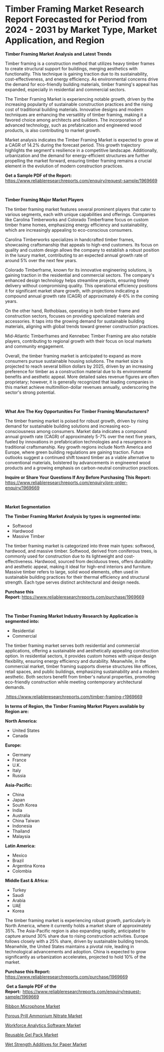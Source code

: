 <p><h1>Timber Framing Market Research Report Forecasted for Period from 2024 -  2031 by Market Type, Market Application, and Region</h1></p><p><strong>Timber Framing Market Analysis and Latest Trends</strong></p>
<p><p>Timber framing is a construction method that utilizes heavy timber frames to create structural support for buildings, merging aesthetics with functionality. This technique is gaining traction due to its sustainability, cost-effectiveness, and energy efficiency. As environmental concerns drive the demand for eco-friendly building materials, timber framing's appeal has expanded, especially in residential and commercial sectors.</p><p>The Timber Framing Market is experiencing notable growth, driven by the increasing popularity of sustainable construction practices and the rising cost of traditional building materials. Innovative designs and modern techniques are enhancing the versatility of timber framing, making it a favored choice among architects and builders. The incorporation of advanced technology, such as prefabrication and engineered wood products, is also contributing to market growth.</p><p>Market analysis indicates the Timber Framing Market is expected to grow at a CAGR of 14.2% during the forecast period. This growth trajectory highlights the segment's resilience in a competitive landscape. Additionally, urbanization and the demand for energy-efficient structures are further propelling the market forward, ensuring timber framing remains a crucial element in the evolution of modern construction practices.</p></p>
<p><strong>Get a Sample PDF of the Report:&nbsp;</strong> <a href="https://www.reliableresearchreports.com/enquiry/request-sample/1969669?utm_campaign=36&utm_medium=2&utm_source=Github&utm_content=ia&utm_term=14112024&utm_id=timber-framing">https://www.reliableresearchreports.com/enquiry/request-sample/1969669</a></p>
<p>&nbsp;</p>
<p><strong>Timber Framing Major Market Players</strong></p>
<p><p>The timber framing market features several prominent players that cater to various segments, each with unique capabilities and offerings. Companies like Carolina Timberworks and Colorado Timberframe focus on custom timber frame homes, emphasizing energy efficiency and sustainability, which are increasingly appealing to eco-conscious consumers.</p><p>Carolina Timberworks specializes in handcrafted timber frames, showcasing craftsmanship that appeals to high-end customers. Its focus on quality and custom design allows the company to establish a robust position in the luxury market, contributing to an expected annual growth rate of around 5% over the next few years.</p><p>Colorado Timberframe, known for its innovative engineering solutions, is gaining traction in the residential and commercial sectors. The company's enhanced design technology helps streamline projects, ensuring timely delivery without compromising quality. This operational efficiency positions it for significant market share growth, with projections indicating a compound annual growth rate (CAGR) of approximately 4-6% in the coming years.</p><p>On the other hand, Rothoblaas, operating in both timber frame and construction sectors, focuses on providing specialized materials and accessories. It taps into the growing demand for sustainable building materials, aligning with global trends toward greener construction practices.</p><p>Mid-Atlantic Timberframes and Kennebec Timber Framing are also notable players, contributing to regional growth with their focus on local markets and community engagement. </p><p>Overall, the timber framing market is anticipated to expand as more consumers pursue sustainable housing solutions. The market size is projected to reach several billion dollars by 2025, driven by an increasing preference for timber as a construction material due to its environmental benefits and aesthetic appeal. More detailed sales revenue figures are often proprietary; however, it is generally recognized that leading companies in this market achieve multimillion-dollar revenues annually, underscoring the sector's strong potential.</p></p>
<p>&nbsp;</p>
<p><strong>What Are The Key Opportunities For Timber Framing Manufacturers?</strong></p>
<p><p>The timber framing market is poised for robust growth, driven by rising demand for sustainable building solutions and increasing eco-consciousness among consumers. Market data indicates a compound annual growth rate (CAGR) of approximately 5-7% over the next five years, fueled by innovations in prefabrication technologies and a resurgence in traditional craftsmanship. Key growth regions include North America and Europe, where green building regulations are gaining traction. Future outlooks suggest a continued shift toward timber as a viable alternative to conventional materials, bolstered by advancements in engineered wood products and a growing emphasis on carbon-neutral construction practices.</p></p>
<p><strong>Inquire or Share Your Questions If Any Before Purchasing This Report:</strong> <a href="https://www.reliableresearchreports.com/enquiry/pre-order-enquiry/1969669?utm_campaign=36&utm_medium=2&utm_source=Github&utm_content=ia&utm_term=14112024&utm_id=timber-framing">https://www.reliableresearchreports.com/enquiry/pre-order-enquiry/1969669</a></p>
<p>&nbsp;</p>
<p><strong>Market Segmentation</strong></p>
<p><strong>The Timber Framing Market Analysis by types is segmented into:</strong></p>
<p><ul><li>Softwood</li><li>Hardwood</li><li>Massive Timber</li></ul></p>
<p><p>The timber framing market is categorized into three main types: softwood, hardwood, and massive timber. Softwood, derived from coniferous trees, is commonly used for construction due to its lightweight and cost-effectiveness. Hardwood, sourced from deciduous trees, offers durability and aesthetic appeal, making it ideal for high-end interiors and furniture. Massive timber refers to large, solid wood elements, often used in sustainable building practices for their thermal efficiency and structural strength. Each type serves distinct architectural and design needs.</p></p>
<p><strong>Purchase this Report:&nbsp;</strong><a href="https://www.reliableresearchreports.com/purchase/1969669?utm_campaign=36&utm_medium=2&utm_source=Github&utm_content=ia&utm_term=14112024&utm_id=timber-framing">https://www.reliableresearchreports.com/purchase/1969669</a></p>
<p>&nbsp;</p>
<p><strong>The Timber Framing Market Industry Research by Application is segmented into:</strong></p>
<p><ul><li>Residential</li><li>Commercial</li></ul></p>
<p><p>The timber framing market serves both residential and commercial applications, offering a sustainable and aesthetically appealing construction option. In residential sectors, it provides custom homes with unique design flexibility, ensuring energy efficiency and durability. Meanwhile, in the commercial market, timber framing supports diverse structures like offices, retail spaces, and public buildings, emphasizing sustainability and a modern aesthetic. Both sectors benefit from timber's natural properties, promoting eco-friendly construction while meeting contemporary architectural demands.</p></p>
<p><a href="https://www.reliableresearchreports.com/timber-framing-r1969669?utm_campaign=36&utm_medium=2&utm_source=Github&utm_content=ia&utm_term=14112024&utm_id=timber-framing">&nbsp;https://www.reliableresearchreports.com/timber-framing-r1969669</a></p>
<p><strong>In terms of Region, the Timber Framing Market Players available by Region are:</strong></p>
<p>
    <p> <strong> North America: </strong>
        <ul>
            <li>United States</li>
            <li>Canada</li>
        </ul>
        </p> 
    <p> <strong> Europe: </strong>
        <ul>
            <li>Germany</li>
            <li>France</li>
            <li>U.K.</li>
            <li>Italy</li>
            <li>Russia</li>
        </ul>
        </p> 
    <p> <strong> Asia-Pacific: </strong>
        <ul>
            <li>China</li>
            <li>Japan</li>
            <li>South Korea</li>
            <li>India</li>
            <li>Australia</li>
            <li>China Taiwan</li>
            <li>Indonesia</li>
            <li>Thailand</li>
            <li>Malaysia</li>
        </ul>
        </p> 
    <p> <strong> Latin America: </strong>
        <ul>
            <li>Mexico</li>
            <li>Brazil</li>
            <li>Argentina Korea</li>
            <li>Colombia</li>
        </ul>
        </p> 
    <p> <strong> Middle East & Africa: </strong>
        <ul>
            <li>Turkey</li>
            <li>Saudi</li>
            <li>Arabia</li>
            <li>UAE</li>
            <li>Korea</li>
        </ul>
    </p>
    </p>
<p><p>The timber framing market is experiencing robust growth, particularly in North America, where it currently holds a market share of approximately 35%. The Asia-Pacific region is also expanding rapidly, anticipated to capture around 30% share due to rising construction activities. Europe follows closely with a 25% share, driven by sustainable building trends. Meanwhile, the United States maintains a pivotal role, leading in technological advancements and adoption. China is expected to grow significantly as urbanization accelerates, projected to hold 10% of the market.</p></p>
<p><strong>Purchase this Report: </strong><a href="https://www.reliableresearchreports.com/purchase/1969669?utm_campaign=36&utm_medium=2&utm_source=Github&utm_content=ia&utm_term=14112024&utm_id=timber-framing">https://www.reliableresearchreports.com/purchase/1969669</a></p>
<p>&nbsp;<strong>Get a Sample PDF of the Report:&nbsp;&nbsp;</strong><a href="https://www.reliableresearchreports.com/enquiry/request-sample/1969669?utm_campaign=36&utm_medium=2&utm_source=Github&utm_content=ia&utm_term=14112024&utm_id=timber-framing">https://www.reliableresearchreports.com/enquiry/request-sample/1969669</a></p>
<p><strong></strong></p>
<p><p><a href="https://www.linkedin.com/pulse/global-ribbon-microphone-134-cagr-forecast-2024-2031-bhg3c?utm_campaign=36&utm_medium=2&utm_source=Github&utm_content=ia&utm_term=14112024&utm_id=timber-framing">Ribbon Microphone Market</a></p><p><a href="https://github.com/dringals/Market-Research-Report-List-6/blob/main/porous-prill-ammonium-nitrate-market.md?utm_campaign=36&utm_medium=2&utm_source=Github&utm_content=ia&utm_term=14112024&utm_id=timber-framing">Porous Prill Ammonium Nitrate Market</a></p><p><a href="https://issuu.com/reportprime-2/docs/workforce-analytics-software-market_0e938fd7f7ce8b?utm_campaign=36&utm_medium=2&utm_source=Github&utm_content=ia&utm_term=14112024&utm_id=timber-framing">Workforce Analytics Software Market</a></p><p><a href="https://www.linkedin.com/pulse/reusable-gel-pack-industry-sector-market-dynamics-future-zx9ac?utm_campaign=36&utm_medium=2&utm_source=Github&utm_content=ia&utm_term=14112024&utm_id=timber-framing">Reusable Gel Pack Market</a></p><p><a href="https://github.com/MatthewHernandez403/Market-Research-Report-List-1/blob/main/wet-strength-additives-for-paper-market.md?utm_campaign=36&utm_medium=2&utm_source=Github&utm_content=ia&utm_term=14112024&utm_id=timber-framing">Wet Strength Additives for Paper Market</a></p></p>